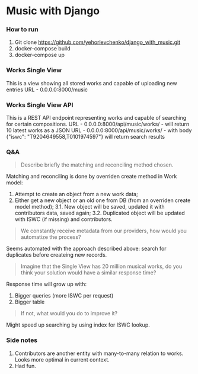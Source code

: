 # Music with Django

### How to run
1. Git clone https://github.com/yehorlevchenko/django_with_music.git
2. docker-compose build
3. docker-compose up


### Works Single View
This is a view showing all stored works and capable of uploading new entries
URL - 0.0.0.0:8000/music 


### Works Single View API
This is a REST API endpoint representing works and capable of searching for certain compositions.
URL - 0.0.0.0:8000/api/music/works/ - will return 10 latest works as a JSON
URL - 0.0.0.0:8000/api/music/works/ - with body {"iswc": "T9204649558,T0101974597"} will return search results


### Q&A
> Describe briefly the matching and reconciling method chosen.

Matching and reconciling is done by overriden create method in Work model:
1. Attempt to create an object from a new work data;
2. Either get a new object or an old one from DB (from an overriden create model method);
3.1. New object will be saved, updated it with contributors data, saved again;
3.2. Duplicated object will be updated with ISWC (if missing) and contributors.

> We constantly receive metadata from our providers, how would you automatize the process?

Seems automated with the approach described above: search for duplicates before createing new records.

> Imagine that the Single View has 20 million musical works, do you think your solution would have a similar response time?

Response time will grow up with:
1. Bigger queries (more ISWC per request)
2. Bigger table

> If not, what would you do to improve it?

Might speed up searching by using index for ISWC lookup.


### Side notes
1. Contributors are another entity with many-to-many relation to works. Looks more optimal in current context.
2. Had fun.

